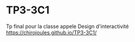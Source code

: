 # TP3-3C1
Tp final pour la classe appele Design d'interactivité
https://chirojoules.github.io/TP3-3C1/
